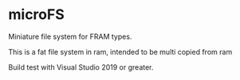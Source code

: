 # microFS
Miniature file system for FRAM types.

This is a fat file system in ram, intended to be multi copied from ram

Build test with Visual Studio 2019 or greater.
